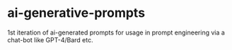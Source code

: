# ai-generative-prompts
1st iteration of ai-generated prompts for usage in prompt engineering via a chat-bot like GPT-4/Bard etc.
